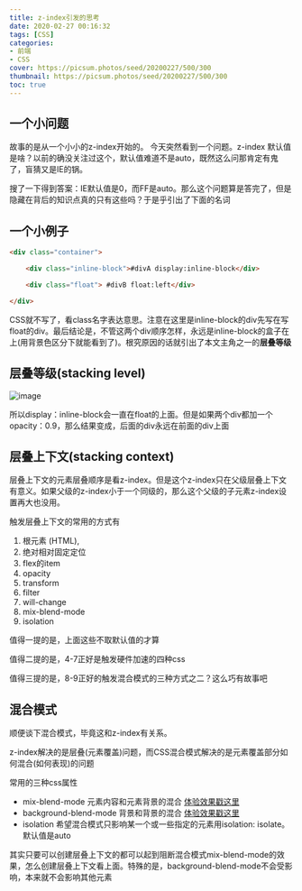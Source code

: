 ```yaml
---
title: z-index引发的思考
date: 2020-02-27 00:16:32
tags: [CSS]
categories: 
- 前端
- CSS
cover: https://picsum.photos/seed/20200227/500/300
thumbnail: https://picsum.photos/seed/20200227/500/300
toc: true
---
```

## 一个小问题
故事的是从一个小小的z-index开始的。
今天突然看到一个问题。z-index 默认值是啥？以前的确没关注过这个，默认值难道不是auto，既然这么问那肯定有鬼了，盲猜又是IE的锅。

搜了一下得到答案：IE默认值是0，而FF是auto。那么这个问题算是答完了，但是隐藏在背后的知识点真的只有这些吗？于是乎引出了下面的名词

## 一个小例子
```html
<div class="container">

    <div class="inline-block">#divA display:inline-block</div>

    <div class="float"> #divB float:left</div>

</div>
```
CSS就不写了，看class名字表达意思。注意在这里是inline-block的div先写在写float的div。最后结论是，不管这两个div顺序怎样，永远是inline-block的盒子在上(用背景色区分下就能看到了)。根究原因的话就引出了本文主角之一的**层叠等级**
## 层叠等级(stacking level)
![image](层叠等级.png)

所以display：inline-block会一直在float的上面。但是如果两个div都加一个opacity：0.9，那么结果变成，后面的div永远在前面的div上面

## 层叠上下文(stacking context)
层叠上下文的元素层叠顺序是看z-index。但是这个z-index只在父级层叠上下文有意义。如果父级的z-index小于一个同级的，那么这个父级的子元素z-index设置再大也没用。

触发层叠上下文的常用的方式有
1. 根元素 (HTML),
2. 绝对相对固定定位
3. flex的item
4. opacity
5. transform 
6. filter
7. will-change
8. mix-blend-mode
9. isolation

值得一提的是，上面这些不取默认值的才算

值得二提的是，4-7正好是触发硬件加速的四种css

值得三提的是，8-9正好的触发混合模式的三种方式之二？这么巧有故事吧


## 混合模式

顺便谈下混合模式，毕竟这和z-index有关系。

z-index解决的是层叠(元素覆盖)问题，而CSS混合模式解决的是元素覆盖部分如何混合(如何表现)的问题 

常用的三种css属性

+ mix-blend-mode
元素内容和元素背景的混合
[体验效果戳这里](https://www.zhangxinxu.com/study/201505/css3-css4-mix-blend-mode.html)
+ background-blend-mode
背景和背景的混合
[体验效果戳这里](https://www.zhangxinxu.com/study/201505/css3-css4-background-blend-mode.html)
+ isolation
希望混合模式只影响某一个或一些指定的元素用isolation: isolate。默认值是auto

其实只要可以创建层叠上下文的都可以起到阻断混合模式mix-blend-mode的效果，怎么创建层叠上下文看上面。特殊的是，background-blend-mode不会受影响，本来就不会影响其他元素